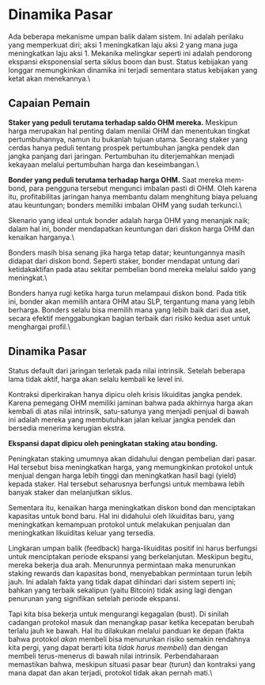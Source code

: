 # Dinamika Pasar

Ada beberapa mekanisme umpan balik dalam sistem. Ini adalah perilaku yang memperkuat diri; aksi 1 meningkatkan laju aksi 2 yang mana juga meningkatkan laju aksi 1. Mekanika melingkar seperti ini adalah pendorong ekspansi eksponensial serta siklus boom dan bust. Status kebijakan yang longgar memungkinkan dinamika ini terjadi sementara status kebijakan yang ketat akan menekannya.\




## Capaian Pemain

**Staker yang peduli terutama terhadap saldo OHM mereka.** Meskipun harga merupakan hal penting dalam menilai OHM dan menentukan tingkat pertumbuhannya, namun itu bukanlah tujuan utama. Seorang staker yang cerdas hanya peduli tentang prospek pertumbuhan jangka pendek dan jangka panjang dari jaringan. Pertumbuhan itu diterjemahkan menjadi kekayaan melalui pertumbuhan harga dan keseimbangan.\


**Bonder yang  peduli terutama terhadap harga OHM.** Saat mereka mem-bond, para pengguna tersebut mengunci imbalan pasti di OHM. Oleh karena itu, profitabilitas jaringan hanya membantu dalam menghitung biaya peluang atau keuntungan; bonders memiliki imbalan OHM yang sudah terkunci.\


Skenario yang ideal untuk bonder adalah harga OHM yang menanjak naik; dalam hal ini, bonder mendapatkan keuntungan dari diskon harga OHM dan kenaikan harganya.\


Bonders masih bisa senang jika harga tetap datar; keuntungannya masih didapat dari diskon bond. Seperti staker, bonder mendapat untung dari ketidakaktifan pada atau sekitar pembelian bond mereka melalui saldo yang meningkat.\


Bonders hanya rugi ketika harga turun melampaui diskon bond. Pada titik ini, bonder akan memilih antara OHM atau SLP, tergantung mana yang lebih berharga. Bonders selalu bisa memilih mana yang lebih baik dari dua aset, secara efektif menggabungkan bagian terbaik dari risiko kedua aset untuk menghargai profil.\


## Dinamika Pasar

Status default dari jaringan terletak pada nilai intrinsik. Setelah beberapa lama tidak aktif, harga akan selalu kembali ke level ini.

Kontraksi diperkirakan hanya dipicu oleh krisis likuiditas jangka pendek. Karena pemegang OHM memiliki jaminan bahwa pada akhirnya harga akan kembali di atas nilai intrinsik, satu-satunya yang menjadi  penjual di bawah ini adalah mereka yang membutuhkan jalan keluar jangka pendek dan bersedia menerima kerugian ekstra.

**Ekspansi dapat dipicu oleh peningkatan staking atau bonding.**

Peningkatan staking umumnya akan didahului dengan pembelian dari pasar. Hal tersebut bisa meningkatkan harga, yang memungkinkan protokol untuk menjual dengan harga lebih tinggi dan meningkatkan hasil bagi (yield) kepada staker. Hal tersebut seharusnya berfungsi untuk membawa lebih banyak staker dan melanjutkan siklus.

Sementara itu, kenaikan harga meningkatkan diskon bond dan menciptakan kapasitas untuk bond baru. Hal ini didahului oleh likuiditas baru, yang meningkatkan kemampuan protokol untuk melakukan penjualan dan meningkatkan likuiditas keluar yang tersedia.

Lingkaran umpan balik (feedback) harga-likuiditas positif ini harus berfungsi untuk menciptakan periode ekspansi yang berkelanjutan. Meskipun begitu, mereka bekerja dua arah. Menurunnya permintaan maka menurunkan staking rewards dan kapasitas bond, menyebabkan permintaan turun lebih jauh. Ini adalah fakta yang tidak dapat dihindari dari sistem seperti ini; bahkan yang terbaik sekalipun (yaitu Bitcoin) tidak asing lagi dengan penurunan yang signifikan setelah periode ekspansi.

Tapi kita bisa bekerja untuk mengurangi kegagalan (bust). Di sinilah cadangan protokol masuk dan menangkap pasar ketika kecepatan berubah terlalu jauh ke bawah. Hal itu dilakukan melalui panduan ke depan (fakta bahwa protokol _akan_ membeli bisa menurunkan risiko semakin rendahnya kita pergi, yang dapat berarti kita _tidak harus membeli_) dan dengan membeli terus-menerus di bawah nilai intrinsik. Perbendaharaan memastikan bahwa, meskipun situasi pasar bear (turun) dan kontraksi yang mana dapat dan akan terjadi, protokol tidak akan pernah mati.\
